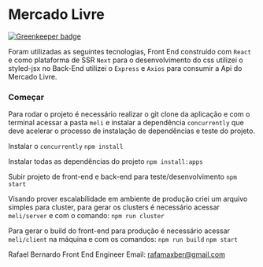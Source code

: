 # Mercado Livre

[![Greenkeeper badge](https://badges.greenkeeper.io/rafamaxber/meli.svg)](https://greenkeeper.io/)

Foram utilizadas as seguintes tecnologias, Front End construído com `React` e como plataforma de SSR `Next` para o desenvolvimento do css utilizei o styled-jsx no Back-End utilizei o `Express` e `Axios` para consumir a Api do Mercado Livre.

### Começar
Para rodar o projeto é necessário realizar o git clone da aplicação e com o terminal acessar a pasta `meli` e instalar a dependência `concurrently` que deve acelerar o processo de instalação de dependências e teste do projeto.

Instalar o `concurrently`
`npm install`

Instalar todas as dependências do projeto
`npm install:apps`

Subir projeto de front-end e back-end para teste/desenvolvimento
`npm start`

Visando prover escalabilidade em ambiente de produção criei um arquivo simples para cluster, para gerar os clusters é necessário acessar `meli/server` e com o comando:
`npm run cluster`

Para gerar o build do front-end para produção é necessário acessar `meli/client` na máquina e com os comandos:
`npm run build`
`npm start`

Rafael Bernardo
Front End Engineer
Email: rafamaxber@gmail.com
